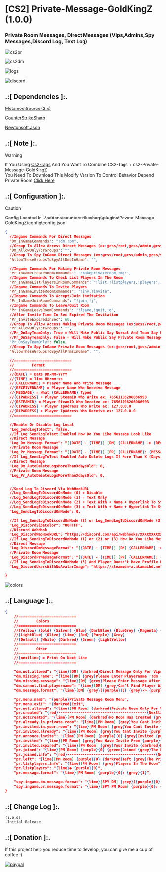 # [CS2] Private-Message-GoldKingZ (1.0.0)

### Private Room Messages, Direct Messages (Vips,Admins,Spy Messages,Discord Log, Text Log)

![cs2pr](https://github.com/oqyh/cs2-Private-Message-GoldKingZ/assets/48490385/aa61606d-7f3f-4fc4-9837-2285f209fdb5)

![cs2dm](https://github.com/oqyh/cs2-Private-Message-GoldKingZ/assets/48490385/5e2598d0-6d7f-4966-9139-1891f32bfb6d)

![logs](https://github.com/oqyh/cs2-Private-Message-GoldKingZ/assets/48490385/fb54e096-cbdf-488c-ba4e-b4977fe95fb2)

![discord](https://github.com/oqyh/cs2-Private-Message-GoldKingZ/assets/48490385/b81719ef-8b9d-4f64-a818-4290ae470e56)


## .:[ Dependencies ]:.
[Metamod:Source (2.x)](https://www.sourcemm.net/downloads.php/?branch=master)

[CounterStrikeSharp](https://github.com/roflmuffin/CounterStrikeSharp/releases)

[Newtonsoft.Json](https://www.nuget.org/packages/Newtonsoft.Json)


## .:[ Note ]:.
> [!WARNING] 
> If You Using [Cs2-Tags](https://github.com/daffyyyy/CS2-Tags) And You Want To Combine CS2-Tags + cs2-Private-Message-GoldKingZ                                         
> You Need To Download This Modify Version To Control Behavior Depend Private Room
> [Click Here](https://github.com/oqyh/cs2-Private-Message-GoldKingZ/files/14898887/CS2-Tags%2Bcs2-Private-Message-GoldKingZ.zip)




## .:[ Configuration ]:.

> [!CAUTION]
> Config Located In ..\addons\counterstrikesharp\plugins\Private-Message-GoldKingZ\config\config.json                                           
>

```json
{
  //Ingame Commands For Direct Messages
  "Dm_InGameCommands": "!dm,!pm",
  //Group To Allow Access Direct Messages (ex:@css/root,@css/admin,@css/vip,#css/admin,#css/vip)
  "Dm_AllowOnlyForGroups": "",
  //Group To Spy InGame Direct Messages (ex:@css/root,@css/admin,@css/vip,#css/admin,#css/vip)
  "AllowTheseGroupsToSpyAllDmsInGame": "",

  //Ingame Commands For Making Private Room Messages
  "Pr_InGameCreateRoomCommands": "!makeprivateroom,!mpr",
  //Ingame Commands To Check List Players In The Room
  "Pr_InGameListPlayersInRoomCommands": "!list,!listplayers,!players",
  //Ingame Commands To Invite Players
  "Pr_InGameInviteRoomCommands": "!inv,!invite",
  //Ingame Commands To Accept/Join Invitation 
  "Pr_InGameJoinRoomCommands": "!join,!j",
  //Ingame Commands To Leave/Quit Room
  "Pr_InGameLeaveRoomCommands": "!leave,!quit,!q",
  //After Invite Time In Sec Expired The Invitation 
  "Pr_InviteExpiredInSec": 60,
  //Group To Allow Access Making Private Room Messages (ex:@css/root,@css/admin,@css/vip,#css/admin,#css/vip)
  "Pr_AllowOnlyForGroups": "",
  //Pr_OnSayTeamOnly: True = Will Make Public Say Normal And Team Say Private Room Messages
  //Pr_OnSayTeamOnly: False = Will Make Public Say Private Room Messages And Team Say Private Room Messages
  "Pr_OnSayTeamOnly": false,
  //Group To Spy InGame Private Room Messages (ex:@css/root,@css/admin,@css/vip,#css/admin,#css/vip)
  "AllowTheseGroupsToSpyAllPrmsInGame": "",

  //==========================
  //        Format
  //==========================
  //{DATE} = Date DD-MM-YYYY
  //{TIME} = Time HH:mm:ss
  //{CALLERNAME} = Player Name Who Write Message
  //{RECEIVERNAME} = Player Name Who Receive Message
  //{MESSAGE} = What {CALLERNAME} Typed
  //{CIPADRESS} = Player SteamID Who Write ex: 76561198206086993
  //{RSTEAMID} = Player SteamID Who Receive ex: 76561198206086993
  //{CIPADRESS} = Player IpAdress Who Write ex: 127.0.0.0
  //{RIPADRESS} = Player IpAdress Who Receive ex: 127.0.0.0
  //==========================

  //Enable Or Disable Log Local
  "Log_SendLogToText": false,
  //If Log_SendLogToText Enabled How Do You Like Message Look Like
  //Direct Message
  "Log_Dm_Message_Format": "[{DATE} - {TIME}] [DM] {CALLERNAME} -> {RECEIVERNAME}: {MESSAGE}  ({CSTEAMID} - Ip: {CIPADRESS} || {RSTEAMID} - Ip: {RIPADRESS})",
  //Private Room Message
  "Log_Pr_Message_Format": "[{DATE} - {TIME}] [PR] {CALLERNAME}: {MESSAGE}  ({CSTEAMID} - Ip: {CIPADRESS})",
  //If Log_SendLogToText Enabled Auto Delete Logs If More Than X (Days) Old
  //Direct Message
  "Log_Dm_AutoDeleteLogsMoreThanXdaysOld": 0,
  //Private Room Message
  "Log_Pr_AutoDeleteLogsMoreThanXdaysOld": 0,


  //Send Log To Discord Via WebHookURL
  //Log_SendLogToDiscordOnMode (0) = Disable
  //Log_SendLogToDiscordOnMode (1) = Text Only
  //Log_SendLogToDiscordOnMode (2) = Text With + Name + Hyperlink To Steam Profile
  //Log_SendLogToDiscordOnMode (3) = Text With + Name + Hyperlink To Steam Profile + Profile Picture
  "Log_SendLogToDiscordOnMode": 0,

  //If Log_SendLogToDiscordOnMode (2) or Log_SendLogToDiscordOnMode (3) How Would You Side Color Message To Be Check (https://www.color-hex.com/) For Colors
  "Log_DiscordSideColor": "00FFFF",
  //Discord WebHook
  "Log_DiscordWebHookURL": "https://discord.com/api/webhooks/XXXXXXXXXXXXXXXXXXXXXXXXXXXXXXXXXXXXXXXXXXXXXXXXXXXXXX",
  //If Log_SendLogToDiscordOnMode (1) or (2) or (3) How Do You Like Message Look Like
  //Direct Message
  "Log_DiscordDmMessageFormat": "[{DATE} - {TIME}] [DM] {CALLERNAME} -> {RECEIVERNAME}: {MESSAGE}  ({CSTEAMID} - Ip: {CIPADRESS} || {RSTEAMID} - Ip: {RIPADRESS})",
  //Private Room Message
  "Log_DiscordPrMessageFormat": "[{DATE} - {TIME}] [PR] {CALLERNAME}: {MESSAGE}  ({CSTEAMID} - Ip: {CIPADRESS})",
  //If Log_SendLogToDiscordOnMode (3) And Player Doesn't Have Profile Picture Which Picture Do You Like To Be Replaced
  "Log_DiscordUsersWithNoAvatarImage": "https://steamcdn-a.akamaihd.net/steamcommunity/public/images/avatars/b5/b5bd56c1aa4644a474a2e4972be27ef9e82e517e_full.jpg",

}
```

![colors](https://github.com/oqyh/cs2-Private-Message-GoldKingZ/assets/48490385/07b50124-01b9-454e-9dcd-f3b548304a03)

## .:[ Language ]:.



```json
{
    //==========================
    //        Colors
    //==========================
    //{Yellow} {Gold} {Silver} {Blue} {DarkBlue} {BlueGrey} {Magenta} {LightRed}
    //{LightBlue} {Olive} {Lime} {Red} {Purple} {Grey}
    //{Default} {White} {Darkred} {Green} {LightYellow}
    //==========================
    //        Other
    //==========================
    //{nextline} = Print On Next Line
    //==========================
	
    "dm.not.allowed": "{lime}[DM] {darkred}Direct Message Only For Vips",
    "dm.missing.name": "{lime}[DM] {grey}Please Enter Playername '!dm {darkred}<playername> {grey}<message>'",
    "dm.missing.message": "{lime}[DM] {grey}Please Enter Message After Name '!dm <playername> {darkred}<message>{grey}'",
    "dm.cannot.find.playername": "{lime}[DM] {grey}Can't Find Player With Name {purple}{0}",
    "dm.message.format": "{lime}[DM] {grey}({purple}{0} {grey}-> {purple}{1}{grey}){white}: {grey}{2}",

    "pr.menu.name": "{purple}Private Message Room Menu",
    "pr.menu.exit": "{darkred}Exit",
    "pr.not.allowed": "{lime}[PM Room] {darkred}Private Room Only For Vips",
    "pr.created": "{red}----------------------------------------{Nextline}{lime}[PM Room] {grey}Private Room Has {Green}Created{Nextline}{lime}[PM Room] {grey}You Can Invite People By {Yellow}!inv {grey}Or {Yellow}!invite{Nextline}{lime}[PM Room] {grey}You Leave Private Room By {Yellow}!leave {grey}Or {Yellow}!quit{Nextline}{red}----------------------------------------",
    "pr.notcreated": "{lime}[PM Room] {darkred}No Room Has Created {grey}You Need To Create First {Nextline}{lime}[PM Room] {Yellow}!makeprivateroom {grey}Or {Yellow}!mpr",
    "pr.already.in.private.room": "{lime}[PM Room] {grey}You Cant Invite {purple}{0} {grey}He Is In Private Room Now",
    "pr.invited.in.your.room": "{lime}[PM Room] {grey}You Cant Invite {purple}{0} {grey}He Is In Your Room",
    "pr.invited.already": "{lime}[PM Room] {grey}You Cant Invite {purple}{0} {grey}He Has Invite You Need To Wait",
    "pr.annouce.invite": "{lime}[PM Room] {purple}{0} {grey}Invited {purple}{1} {grey}To The Room",
    "pr.invited": "{lime}[PM Room] {grey}You Have Invite From {purple}{0} {grey}To Accept Type {Yellow}!join",
    "pr.invited.expired": "{lime}[PM Room] {grey}Your Invite {darkred}Expired",
    "pr.joined": "{lime}[PM Room] {purple}{0} {green}Joined {grey}The Private Room",
    "pr.joined.info": "{red}----------------------------------------{Nextline}{lime}[PM Room] {grey}You Can Invite People By {Yellow}!inv {grey}Or {Yellow}!invite{Nextline}{lime}[PM Room] {grey}You Leave Private Room By {Yellow}!leave {grey}Or {Yellow}!quit{Nextline}{red}----------------------------------------",
    "pr.left": "{lime}[PM Room] {purple}{0} {darkred}Left {grey}The Private Room",
    "pr.listplayers.info": "{lime}[PM Room] {grey}Players In The Room",
    "pr.listplayers": "{lime}● {purple}{0}",
    "pr.message.format": "{lime}[PM Room] {purple}{0}: {grey}{1}",

    "spy.ingame.dm.message.format": "{lime}[SPY DM] {grey}({purple}{0} {grey}-> {purple}{1}{grey}){white}: {grey}{2}",
    "spy.ingame.pr.message.format": "{lime}[SPY PM Room] {purple}{0}: {grey}{1}"
}
```

## .:[ Change Log ]:.
```
(1.0.0)
-Initial Release
```

## .:[ Donation ]:.

If this project help you reduce time to develop, you can give me a cup of coffee :)

[![paypal](https://www.paypalobjects.com/en_US/i/btn/btn_donateCC_LG.gif)](https://paypal.me/oQYh)
